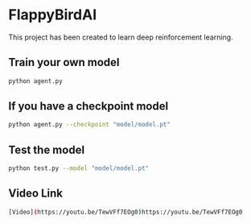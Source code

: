 # FlappyBirdAI

This project has been created to learn deep reinforcement learning. </br>

## Train your own model

```bash
python agent.py
```

## If you have a checkpoint model

```bash
python agent.py --checkpoint "model/model.pt"
```

## Test the model

```bash
python test.py --model "model/model.pt"
```

## Video Link

```bash
[Video](https://youtu.be/TewVFf7EOg0)https://youtu.be/TewVFf7EOg0
```
